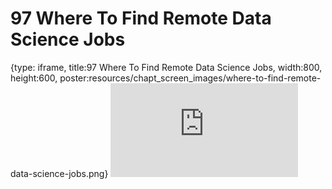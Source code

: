 # 97 Where To Find Remote Data Science Jobs
 
{type: iframe, title:97 Where To Find Remote Data Science Jobs, width:800, height:600, poster:resources/chapt_screen_images/where-to-find-remote-data-science-jobs.png}
![](https://datatrail-jhu.github.io/DataTrail_ReOrg/no_toc/where-to-find-remote-data-science-jobs.html)
 

 
